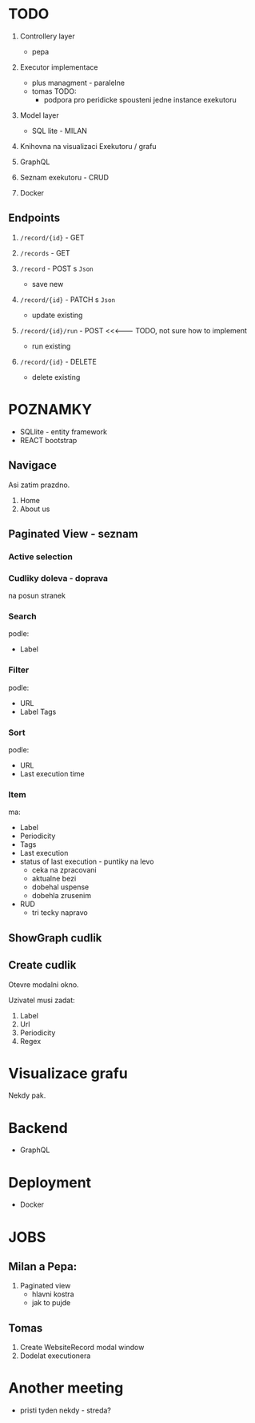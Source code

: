# TODO

1. Controllery layer

   - pepa

1. Executor implementace

   - plus managment - paralelne
   - tomas
   TODO:
		* podpora pro peridicke spousteni jedne instance exekutoru

1. Model layer

   - SQL lite - MILAN

1. Knihovna na visualizaci Exekutoru / grafu

1. GraphQL

1. Seznam exekutoru - CRUD

1. Docker

## Endpoints

1. `/record/{id}` - GET

1. `/records` - GET

1. `/record` - POST s `Json`

   - save new

1. `/record/{id}` - PATCH s `Json`

   - update existing

1. `/record/{id}/run` - POST  <<<--- TODO, not sure how to implement

   - run existing

1. `/record/{id}` - DELETE
	 
	- delete existing

# POZNAMKY

- SQLlite - entity framework
- REACT bootstrap

## Navigace
Asi zatim prazdno.
1. Home
1. About us

## Paginated View - seznam 
### Active selection

### Cudliky doleva - doprava
na posun stranek

### Search
podle:
* Label

### Filter
podle:
* URL
* Label
Tags

### Sort
podle:
* URL
* Last execution time

### Item
ma:
* Label
* Periodicity
* Tags
* Last execution
* status of last execution - puntiky na levo
	* ceka na zpracovani
	* aktualne bezi
	* dobehal uspense
	* dobehla zrusenim
* RUD
	* tri tecky napravo

## ShowGraph cudlik

## Create cudlik
Otevre modalni okno. 

Uzivatel musi zadat:
1. Label
1. Url
1. Periodicity
1. Regex

# Visualizace grafu
Nekdy pak.

# Backend

- GraphQL

# Deployment

- Docker

# JOBS
## Milan a Pepa:
1. Paginated view
	* hlavni kostra
	* jak to pujde

## Tomas
1. Create WebsiteRecord modal window
1. Dodelat executionera


# Another meeting

- pristi tyden nekdy - streda?